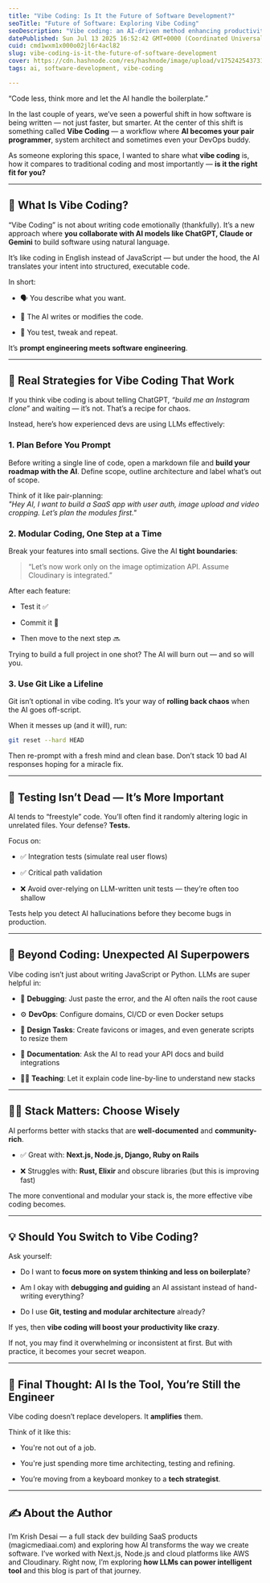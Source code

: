 ```yaml
---
title: "Vibe Coding: Is It the Future of Software Development?"
seoTitle: "Future of Software: Exploring Vibe Coding"
seoDescription: "Vibe coding: an AI-driven method enhancing productivity by blending natural language with technology in software development"
datePublished: Sun Jul 13 2025 16:52:42 GMT+0000 (Coordinated Universal Time)
cuid: cmd1wxm1x000o02jl6r4acl82
slug: vibe-coding-is-it-the-future-of-software-development
cover: https://cdn.hashnode.com/res/hashnode/image/upload/v1752425437313/534002f9-dace-472a-adb9-5f26fb16adc5.png
tags: ai, software-development, vibe-coding

---
```


“Code less, think more and let the AI handle the boilerplate.”

In the last couple of years, we’ve seen a powerful shift in how software is being written — not just faster, but smarter. At the center of this shift is something called **Vibe Coding** — a workflow where **AI becomes your pair programmer**, system architect and sometimes even your DevOps buddy.

As someone exploring this space, I wanted to share what **vibe coding** is, how it compares to traditional coding and most importantly — **is it the right fit for you?**

---

## 🤔 What Is Vibe Coding?

“Vibe Coding” is not about writing code emotionally (thankfully). It’s a new approach where **you collaborate with AI models like ChatGPT, Claude or Gemini** to build software using natural language.

It’s like coding in English instead of JavaScript — but under the hood, the AI translates your intent into structured, executable code.

In short:

* 🗣️ You describe what you want.
    
* 🤖 The AI writes or modifies the code.
    
* 🔁 You test, tweak and repeat.
    

It’s **prompt engineering meets software engineering**.

---

## 🔧 Real Strategies for Vibe Coding That Work

If you think vibe coding is about telling ChatGPT, *“build me an Instagram clone”* and waiting — it’s not. That’s a recipe for chaos.

Instead, here’s how experienced devs are using LLMs effectively:

### **1\. Plan Before You Prompt**

Before writing a single line of code, open a markdown file and **build your roadmap with the AI**. Define scope, outline architecture and label what’s out of scope.

Think of it like pair-planning:  
*"Hey AI, I want to build a SaaS app with user auth, image upload and video cropping. Let’s plan the modules first."*

### 2\. **Modular Coding, One Step at a Time**

Break your features into small sections. Give the AI **tight boundaries**:

> “Let’s now work only on the image optimization API. Assume Cloudinary is integrated.”

After each feature:

* Test it ✅
    
* Commit it 📁
    
* Then move to the next step 🔜
    

Trying to build a full project in one shot? The AI will burn out — and so will you.

### 3\. **Use Git Like a Lifeline**

Git isn’t optional in vibe coding. It’s your way of **rolling back chaos** when the AI goes off-script.

When it messes up (and it will), run:

```bash
git reset --hard HEAD
```

Then re-prompt with a fresh mind and clean base. Don’t stack 10 bad AI responses hoping for a miracle fix.

---

## 🧪 Testing Isn’t Dead — It’s More Important

AI tends to “freestyle” code. You’ll often find it randomly altering logic in unrelated files. Your defense? **Tests.**

Focus on:

* ✅ Integration tests (simulate real user flows)
    
* ✅ Critical path validation
    
* ❌ Avoid over-relying on LLM-written unit tests — they’re often too shallow
    

Tests help you detect AI hallucinations before they become bugs in production.

---

## 🎯 Beyond Coding: Unexpected AI Superpowers

Vibe coding isn’t just about writing JavaScript or Python. LLMs are super helpful in:

* 🐛 **Debugging**: Just paste the error, and the AI often nails the root cause
    
* ⚙️ **DevOps**: Configure domains, CI/CD or even Docker setups
    
* 🎨 **Design Tasks**: Create favicons or images, and even generate scripts to resize them
    
* 📖 **Documentation**: Ask the AI to read your API docs and build integrations
    
* 👨‍🏫 **Teaching**: Let it explain code line-by-line to understand new stacks
    

---

## 🤹‍♂️ Stack Matters: Choose Wisely

AI performs better with stacks that are **well-documented** and **community-rich**.

* ✅ Great with: **Next.js, Node.js, Django, Ruby on Rails**
    
* ❌ Struggles with: **Rust, Elixir** and obscure libraries (but this is improving fast)
    

The more conventional and modular your stack is, the more effective vibe coding becomes.

---

## 💡 Should You Switch to Vibe Coding?

Ask yourself:

* Do I want to **focus more on system thinking and less on boilerplate**?
    
* Am I okay with **debugging and guiding** an AI assistant instead of hand-writing everything?
    
* Do I use **Git, testing and modular architecture** already?
    

If yes, then **vibe coding will boost your productivity like crazy**.

If not, you may find it overwhelming or inconsistent at first. But with practice, it becomes your secret weapon.

---

## 🧘 Final Thought: AI Is the Tool, You’re Still the Engineer

Vibe coding doesn’t replace developers. It **amplifies** them.

Think of it like this:

* You're not out of a job.
    
* You're just spending more time architecting, testing and refining.
    
* You’re moving from a keyboard monkey to a **tech strategist**.
    

---

## ✍️ About the Author

I’m Krish Desai — a full stack dev building SaaS products (magicmediaai.com) and exploring how AI transforms the way we create software. I’ve worked with Next.js, Node.js and cloud platforms like AWS and Cloudinary. Right now, I’m exploring **how LLMs can power intelligent tool** and this blog is part of that journey.